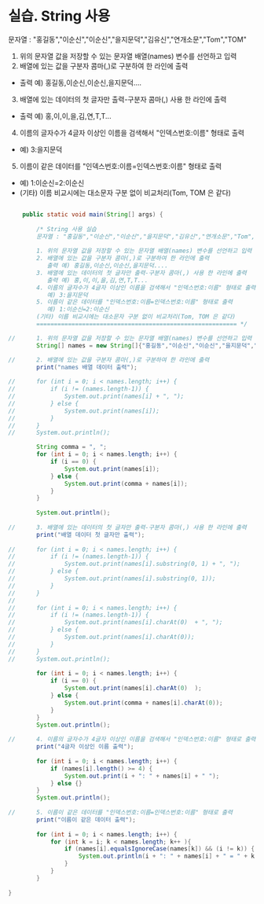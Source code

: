 # 실습. String 사용

문자열 : "홍길동","이순신","이순신","을지문덕","김유신","연개소문","Tom","TOM"
		
1. 위의 문자열 값을 저장할 수 있는 문자열 배열(names) 변수를 선언하고 입력
2. 배열에 있는 값을 구분자 콤마(,)로 구분하여 한 라인에 출력
- 출력 예) 홍길동,이순신,이순신,을지문덕....
3. 배열에 있는 데이터의 첫 글자만 출력-구분자 콤마(,) 사용 한 라인에 출력
- 출력 예) 홍,이,이,을,김,연,T,T...
4. 이름의 글자수가 4글자 이상인 이름을 검색해서 "인덱스번호:이름" 형태로 출력
- 예) 3:을지문덕
5. 이름이 같은 데이터를 "인덱스번호:이름=인덱스번호:이름" 형태로 출력
- 예) 1:이순신=2:이순신
- (기타) 이름 비교시에는 대소문자 구분 없이 비교처리(Tom, TOM 은 같다)

```java

	public static void main(String[] args) {
		
		/* String 사용 실습
		문자열 : "홍길동","이순신","이순신","을지문덕","김유신","연개소문","Tom","TOM"
		
		1. 위의 문자열 값을 저장할 수 있는 문자열 배열(names) 변수를 선언하고 입력
		2. 배열에 있는 값을 구분자 콤마(,)로 구분하여 한 라인에 출력
		   출력 예) 홍길동,이순신,이순신,을지문덕....
		3. 배열에 있는 데이터의 첫 글자만 출력-구분자 콤마(,) 사용 한 라인에 출력
		   출력 예) 홍,이,이,을,김,연,T,T...
		4. 이름의 글자수가 4글자 이상인 이름을 검색해서 "인덱스번호:이름" 형태로 출력
		   예) 3:을지문덕
		5. 이름이 같은 데이터를 "인덱스번호:이름=인덱스번호:이름" 형태로 출력
		   예) 1:이순신=2:이순신
		(기타) 이름 비교시에는 대소문자 구분 없이 비교처리(Tom, TOM 은 같다)
		========================================================= */

//		1. 위의 문자열 값을 저장할 수 있는 문자열 배열(names) 변수를 선언하고 입력
		String[] names = new String[]{"홍길동","이순신","이순신","을지문덕","김유신","연개소문","Tom","TOM"};

//		2. 배열에 있는 값을 구분자 콤마(,)로 구분하여 한 라인에 출력
		print("names 배열 데이터 출력");
		
//		for (int i = 0; i < names.length; i++) {
//			if (i != (names.length-1)) {
//				System.out.print(names[i] + ", ");
//			} else {
//				System.out.print(names[i]);				
//			}
//		}
//		System.out.println();

		String comma = ", ";
		for (int i = 0; i < names.length; i++) {
			if (i == 0) {
				System.out.print(names[i]);
			} else {
				System.out.print(comma + names[i]);				
			}
		}
		
		System.out.println();	
		
//		3. 배열에 있는 데이터의 첫 글자만 출력-구분자 콤마(,) 사용 한 라인에 출력
		print("배열 데이터 첫 글자만 출력");
		
//		for (int i = 0; i < names.length; i++) {
//			if (i != (names.length-1)) {
//				System.out.print(names[i].substring(0, 1) + ", ");
//			} else {
//				System.out.print(names[i].substring(0, 1));
//			}
//		}	
//		
//		for (int i = 0; i < names.length; i++) {
//			if (i != (names.length-1)) {
//				System.out.print(names[i].charAt(0)  + ", ");
//			} else {
//				System.out.print(names[i].charAt(0));
//			}
//		}	
//		System.out.println();
		
		for (int i = 0; i < names.length; i++) {
			if (i == 0) {
				System.out.print(names[i].charAt(0)  );
			} else {
				System.out.print(comma + names[i].charAt(0));
			}
		}	
		System.out.println();
		
//		4. 이름의 글자수가 4글자 이상인 이름을 검색해서 "인덱스번호:이름" 형태로 출력
		print("4글자 이상인 이름 출력");
		
		for (int i = 0; i < names.length; i++) {
			if (names[i].length() >= 4) {
				System.out.print(i + ": " + names[i] + " ");
			} else {}
		}
		System.out.println();
			
//		5. 이름이 같은 데이터를 "인덱스번호:이름=인덱스번호:이름" 형태로 출력
		print("이름이 같은 데이터 출력");
		
		for (int i = 0; i < names.length; i++) {
			for (int k = i; k < names.length; k++ ){
				if (names[i].equalsIgnoreCase(names[k]) && (i != k)) {
					System.out.println(i + ": " + names[i] + " = " + k + ": " + names[k]);
				}
			}
		}
		
}

```
